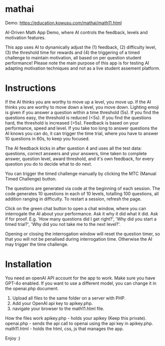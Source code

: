 # mathai

Demo: https://education.kowusu.com/mathai/math11.html

AI-Driven Math App Demo, where AI controls the feedback, levels and motivation features.

This app uses AI to dynamically adjust the (1) feedback, (2) difficulty level, (3) the threshold time for rewards and (4) the triggering of a timed challenge to maintain motivation, all based on per question student performance! Please note the main purpose of this app is for testing AI adapting motivation techniques and not as a live student assement platform.

# Instructions
If the AI thinks you are worthy to move up a level, you move up.
If the AI thinks you are worthy to move down a level, you move down.
Lighting emoji is given if you answer a question within a time threshold (5s).
If you find the questions easy, the threshold is reduced (<5s).
If you find the questions hard, the threshold is increased (>5s).
Feedback is based on your performance, speed and level.
If you take too long to answer questions the AI knows you can do, it can trigger the time trial, where you have to answer 10 questions in 60s, to keep you focused.

The AI feedback kicks in after question 4 and uses all the test data: questions, correct answers and your answers, time taken to complete answer, question level, award threshold, and it's own feedback, for every question you do to decide what to do next.

You can trigger the timed challenge manually by clicking the MTC (Manual Timed Challenge) button.

The questions are generated via code at the beginning of each session. The code generates 10 questions in each of 10 levels, totalling 100 questions, all addition ranging in difficulty. To restart a session, refresh the page.

Click on the green chat button to open a chat window, where you can interrogate the AI about your performance. Ask it why it did what it did. Ask if for proof. E.g. 'How many questions did I get right?', 'Why did you start a timed trial?', 'Why did you not take me to the next level?'.

Opening or closing the interrogation window will reset the question timer, so that you will not be penalised during interrogation time. Otherwise the AI may trigger the time challenge.

# Installation
You need an openAI API account for the app to work. Make sure you have GPT-4o enabled. If you want to use a different model, you can change it in the openai.php document.

1. Upload all files to the same folder on a server with PHP.
2. Add your OpenAI api key to apikey.php.
3. navigate your browser to the math11.html file.

How the files work
apikey.php - holds your apikey (Keep this private).
openai.php - sends the api call to openai using the api key in apikey.php.
math11.html - holds the html, css, js that manages the app.

Enjoy :)

